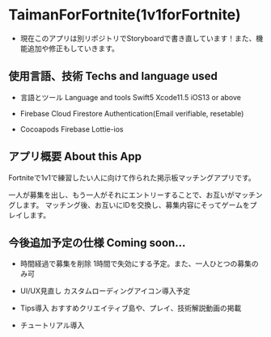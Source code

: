 # TaimanForFortnite(1v1forFortnite)
- 現在このアプリは別リポジトリでStoryboardで書き直しています！また、機能追加や修正もしていきます。

## 使用言語、技術 Techs and language used
- 言語とツール Language and tools
 Swift5
 Xcode11.5
 iOS13 or above

- Firebase
 Cloud Firestore
 Authentication(Email verifiable, resetable)
 
- Cocoapods
 Firebase
 Lottie-ios

## アプリ概要 About this App
 Fortniteで1v1で練習したい人に向けて作られた掲示板マッチングアプリです。
 
 一人が募集を出し、もう一人がそれにエントリーすることで、お互いがマッチングします。
 マッチング後、お互いにIDを交換し、募集内容にそってゲームをプレイします。
 
## 今後追加予定の仕様 Coming soon...
- 時間経過で募集を削除
 1時間で失効にする予定。また、一人ひとつの募集のみ可
 
- UI/UX見直し
 カスタムローディングアイコン導入予定
 
- Tips導入
 おすすめクリエイティブ島や、プレイ、技術解説動画の掲載
 
- チュートリアル導入
